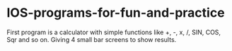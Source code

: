 # IOS-programs-for-fun-and-practice

First program is a calculator with simple functions like +, -, x, /, SIN, COS, Sqr and so on. Giving 4 small bar screens to show results.
